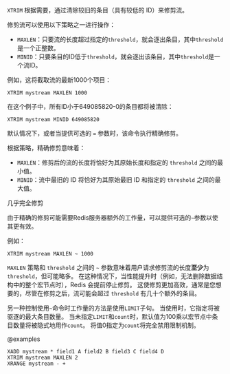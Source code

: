 `XTRIM` 根据需要，通过清除较旧的条目（具有较低的 ID）来修剪流。

修剪流可以使用以下策略之一进行操作：

* `MAXLEN`：只要流的长度超过指定的`threshold`，就会逐出条目，其中`threshold`是一个正整数。
* `MINID`：只要条目的ID低于`threshold`，就会逐出该条目，其中`threshold`是一个流ID。

例如，这将截取流的最新1000个项目：

```
XTRIM mystream MAXLEN 1000
```

在这个例子中，所有ID小于649085820-0的条目都将被清除：

```
XTRIM mystream MINID 649085820
```

默认情况下，或者当提供可选的 `=` 参数时，该命令执行精确修剪。

根据策略，精确修剪意味着：

* `MAXLEN`：修剪后的流的长度将恰好为其原始长度和指定的 `threshold` 之间的最小值。
* `MINID`：流中最旧的 ID 将恰好为其原始最旧 ID 和指定的 `threshold` 之间的最大值。

几乎完全修剪

由于精确的修剪可能需要Redis服务器额外的工作量，可以提供可选的`~`参数以使其更有效。

例如：

```
XTRIM mystream MAXLEN ~ 1000
```

`MAXLEN` 策略和 `threshold` 之间的 `~` 参数意味着用户请求修剪流的长度**至少**为 `threshold`，但可能略多。
在这种情况下，当性能提升时（例如，无法删除数据结构中的整个宏节点时），Redis 会提前停止修剪。
这使修剪更加高效，通常是您想要的，尽管在修剪之后，流可能会超过 `threshold` 有几十个额外的条目。

另一种控制使用`~`命令时工作量的方法是使用`LIMIT`子句。 
当使用时，它指定将被驱逐的最大条目数量。
当未指定`LIMIT`和`count`时，默认值为100乘以宏节点中条目数量将被隐式地用作`count`。
将值0指定为`count`将完全禁用限制机制。

@examples

```cli
XADD mystream * field1 A field2 B field3 C field4 D
XTRIM mystream MAXLEN 2
XRANGE mystream - +
```
